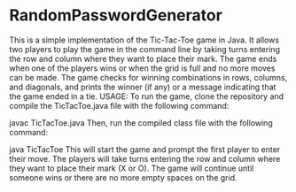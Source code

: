 # RandomPasswordGenerator
This is a simple implementation of the Tic-Tac-Toe game in Java. It allows two players to play the game in the command line by taking turns entering the row and column where they want to place their mark. The game ends when one of the players wins or when the grid is full and no more moves can be made. The game checks for winning combinations in rows, columns, and diagonals, and prints the winner (if any) or a message indicating that the game ended in a tie.
USAGE:
To run the game, clone the repository and compile the TicTacToe.java file with the following command:

javac TicTacToe.java
Then, run the compiled class file with the following command:

java TicTacToe
This will start the game and prompt the first player to enter their move. The players will take turns entering the row and column where they want to place their mark (X or O). The game will continue until someone wins or there are no more empty spaces on the grid.
